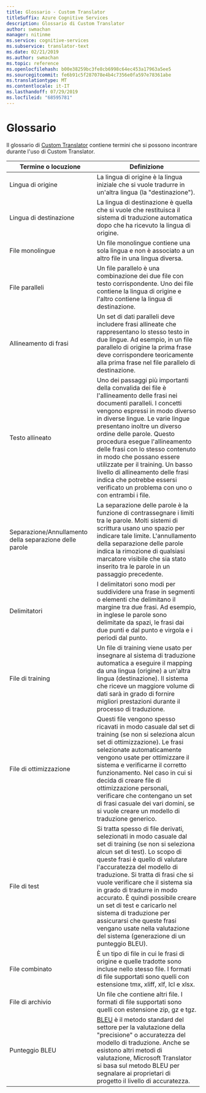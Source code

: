 ```yaml
---
title: Glossario - Custom Translator
titleSuffix: Azure Cognitive Services
description: Glossario di Custom Translator
author: swmachan
manager: nitinme
ms.service: cognitive-services
ms.subservice: translator-text
ms.date: 02/21/2019
ms.author: swmachan
ms.topic: reference
ms.openlocfilehash: b00e38259bc3fe8cb6998c64ec453a17963a5ee5
ms.sourcegitcommit: fe6b91c5f287078e4b4c7356e0fa597e78361abe
ms.translationtype: MT
ms.contentlocale: it-IT
ms.lasthandoff: 07/29/2019
ms.locfileid: "68595781"
---
```

# <a name="glossary"></a>Glossario

Il glossario di [Custom Translator](https://portal.customtranslator.azure.ai) contiene termini che si possono incontrare durante l'uso di Custom Translator.

| **Termine o locuzione**       | **Definizione**                                                                                                                                                                                                                                                                                                                                                                                                                                                            |
|--------------------------|---------------------------------------------------------------------------------------------------------------------------------------------------------------------------------------------------------------------------------------------------------------------------------------------------------------------------------------------------------------------------------------------------------------------------------------------------------------------------|
| Lingua di origine          | La lingua di origine è la lingua iniziale che si vuole tradurre in un'altra lingua (la "destinazione").                                                                                                                                                                                                                                                                                                                                                         |
| Lingua di destinazione          | La lingua di destinazione è quella che si vuole che restituisca il sistema di traduzione automatica dopo che ha ricevuto la lingua di origine.                                                                                                                                                                                                                                                                                                                                               |
| File monolingue         | Un file monolingue contiene una sola lingua e non è associato a un altro file in una lingua diversa.                                                                                                                                                                                                                                                                                                                                                                 |
| File paralleli           | Un file parallelo è una combinazione dei due file con testo corrispondente. Uno dei file contiene la lingua di origine e l'altro contiene la lingua di destinazione.                                                                                                                                                                                                                                                                                                                                         |
| Allineamento di frasi       | Un set di dati paralleli deve includere frasi allineate che rappresentano lo stesso testo in due lingue. Ad esempio, in un file parallelo di origine la prima frase deve corrispondere teoricamente alla prima frase nel file parallelo di destinazione.                                                                                                                                                                                                                               |
| Testo allineato             | Uno dei passaggi più importanti della convalida dei file è l'allineamento delle frasi nei documenti paralleli. I concetti vengono espressi in modo diverso in diverse lingue. Le varie lingue presentano inoltre un diverso ordine delle parole. Questo procedura esegue l'allineamento delle frasi con lo stesso contenuto in modo che possano essere utilizzate per il training. Un basso livello di allineamento delle frasi indica che potrebbe essersi verificato un problema con uno o con entrambi i file. |
| Separazione/Annullamento della separazione delle parole | La separazione delle parole è la funzione di contrassegnare i limiti tra le parole. Molti sistemi di scrittura usano uno spazio per indicare tale limite. L'annullamento della separazione delle parole indica la rimozione di qualsiasi marcatore visibile che sia stato inserito tra le parole in un passaggio precedente.                                                                                                                                                                                                  |
| Delimitatori               | I delimitatori sono modi per suddividere una frase in segmenti o elementi che delimitano il margine tra due frasi. Ad esempio, in inglese le parole sono delimitate da spazi, le frasi dai due punti e dal punto e virgola e i periodi dal punto.                                                                                                                                                                                                                                         |
| File di training           | Un file di training viene usato per insegnare al sistema di traduzione automatica a eseguire il mapping da una lingua (origine) a un'altra lingua (destinazione). Il sistema che riceve un maggiore volume di dati sarà in grado di fornire migliori prestazioni durante il processo di traduzione.                                                                                                                                                                                                               |
| File di ottimizzazione             | Questi file vengono spesso ricavati in modo casuale dal set di training (se non si seleziona alcun set di ottimizzazione). Le frasi selezionate automaticamente vengono usate per ottimizzare il sistema e verificarne il corretto funzionamento. Nel caso in cui si decida di creare file di ottimizzazione personali, verificare che contengano un set di frasi casuale dei vari domini, se si vuole creare un modello di traduzione generico.                                                                                 |
| File di test            | Si tratta spesso di file derivati, selezionati in modo casuale dal set di training (se non si seleziona alcun set di test). Lo scopo di queste frasi è quello di valutare l'accuratezza del modello di traduzione. Si tratta di frasi che si vuole verificare che il sistema sia in grado di tradurre in modo accurato. È quindi possibile creare un set di test e caricarlo nel sistema di traduzione per assicurarsi che queste frasi vengano usate nella valutazione del sistema (generazione di un punteggio BLEU).   |
| File combinato               | È un tipo di file in cui le frasi di origine e quelle tradotte sono incluse nello stesso file. I formati di file supportati sono quelli con estensione tmx, xliff, xlf, lcl e xlsx.                                                                                                                                                                                                                                                                                                                       |
| File di archivio             | Un file che contiene altri file. I formati di file supportati sono quelli con estensione zip, gz e tgz.                                                                                                                                                                                                                                                                                                                                                                                                |
| Punteggio BLEU               | [BLEU](what-is-bleu-score.md) è il metodo standard del settore per la valutazione della "precisione" o accuratezza del modello di traduzione. Anche se esistono altri metodi di valutazione, Microsoft Translator si basa sul metodo BLEU per segnalare ai proprietari di progetto il livello di accuratezza.
